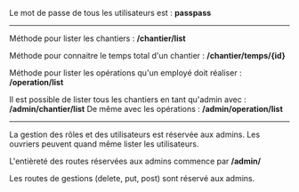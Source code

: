 Le mot de passe de tous les utilisateurs est : **passpass**

----------------------------------------------------------

Méthode pour lister les chantiers : **/chantier/list**

Méthode pour connaitre le temps total d'un chantier : **/chantier/temps/{id}**

Méthode pour lister les opérations qu'un employé doit réaliser : **/operation/list**

Il est possible de lister tous les chantiers en tant qu'admin avec : **/admin/chantier/list**
De même avec les opérations : **/admin/operation/list**

----------------------------------------------------------
La gestion des rôles et des utilisateurs est réservée aux admins. Les ouvriers peuvent quand même lister les utilisateurs.

L'entièreté des routes réservées aux admins commence par **/admin/**

Les routes de gestions (delete, put, post) sont réservé aux admins.